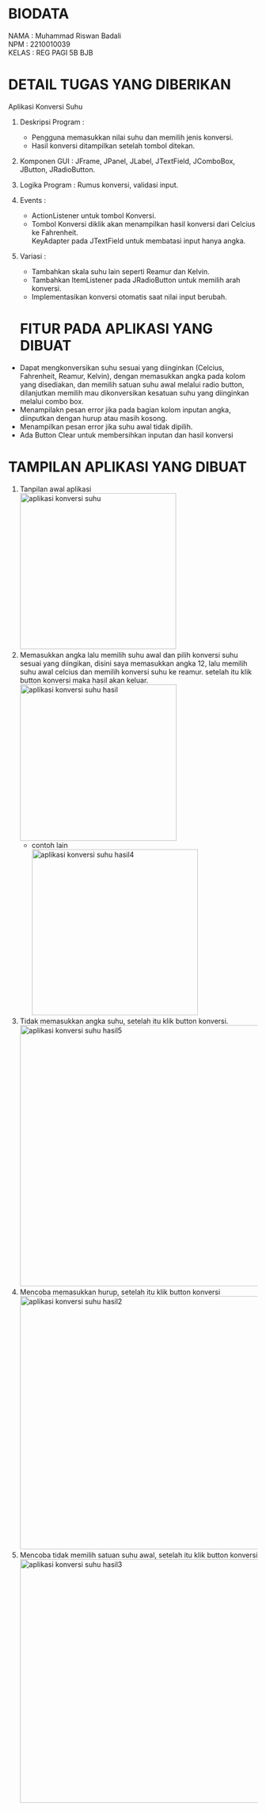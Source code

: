 # BIODATA
NAMA  : Muhammad Riswan Badali<br>
NPM   : 2210010039<br>
KELAS : REG PAGI 5B BJB<br>

# DETAIL TUGAS YANG DIBERIKAN
Aplikasi Konversi Suhu<br>
1. Deskripsi Program :<br>
   - Pengguna memasukkan nilai suhu dan memilih jenis konversi.<br>
   - Hasil konversi ditampilkan setelah tombol ditekan.<br>
2. Komponen GUI : JFrame, JPanel, JLabel, JTextField, JComboBox, JButton, JRadioButton.<br>
3. Logika Program : Rumus konversi, validasi input.<br>
4. Events :<br>
   - ActionListener untuk tombol Konversi.<br>
   - Tombol Konversi diklik akan menampilkan hasil konversi dari Celcius ke Fahrenheit.<br>
   KeyAdapter pada JTextField untuk membatasi input hanya angka.<br>
5. Variasi :<br>
   - Tambahkan skala suhu lain seperti Reamur dan Kelvin.<br>
   - Tambahkan ItemListener pada JRadioButton untuk memilih arah konversi.<br>
   - Implementasikan konversi otomatis saat nilai input berubah.<br>

   # FITUR PADA APLIKASI YANG DIBUAT
- Dapat mengkonversikan suhu sesuai yang diinginkan (Celcius, Fahrenheit, Reamur, Kelvin), dengan memasukkan angka pada kolom yang disediakan, dan memilih satuan suhu awal melalui radio button, dilanjutkan memilih mau dikonversikan kesatuan suhu yang diinginkan melalui combo box.<br>
- Menampilakn pesan error jika pada bagian kolom inputan angka, diinputkan dengan hurup atau masih kosong.<br>
- Menampilkan pesan error jika suhu awal tidak dipilih.
- Ada Button Clear untuk membersihkan inputan dan hasil konversi
   
# TAMPILAN APLIKASI YANG DIBUAT
1. Tanpilan awal aplikasi<br>
<img width="315" alt="aplikasi konversi suhu" src="https://github.com/user-attachments/assets/c5033eb6-eb20-4631-8eb0-fa5d622d32d6"><br>
2. Memasukkan angka lalu memilih suhu awal dan pilih konversi suhu sesuai yang diingikan, disini saya memasukkan angka 12, lalu memilih suhu awal celcius dan memilih konversi suhu ke reamur. setelah itu klik button konversi maka hasil akan keluar.<br>
<img width="316" alt="aplikasi konversi suhu hasil" src="https://github.com/user-attachments/assets/03c02f0e-4615-483a-be48-e81f495eca89"><br>
   - contoh lain<br>
     <img width="335" alt="aplikasi konversi suhu hasil4" src="https://github.com/user-attachments/assets/c016d827-c387-4c2f-8caa-8355c1faedcc"><br>
4. Tidak memasukkan angka suhu, setelah itu klik button konversi.<br>
<img width="527" alt="aplikasi konversi suhu hasil5" src="https://github.com/user-attachments/assets/63ab3fca-d889-4270-bfe9-bcce2e7fa188"><br>
3. Mencoba memasukkan hurup, setelah itu klik button konversi<br>
<img width="511" alt="aplikasi konversi suhu hasil2" src="https://github.com/user-attachments/assets/cf913e95-0afa-48a5-8584-ca38497eded9"><br>
4. Mencoba tidak memilih satuan suhu awal, setelah itu klik button konversi<br>
<img width="492" alt="aplikasi konversi suhu hasil3" src="https://github.com/user-attachments/assets/92f9b534-4b81-4b2f-8921-37f3e3db8a63"><br>


